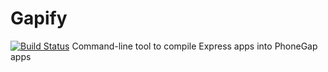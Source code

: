# Gapify
[![Build Status](https://secure.travis-ci.org/fannect/gapify.png?branch=master)](http://travis-ci.org/fannect/gapify)
Command-line tool to compile Express apps into PhoneGap apps